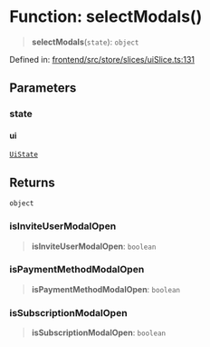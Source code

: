 # Function: selectModals()

> **selectModals**(`state`): `object`

Defined in: [frontend/src/store/slices/uiSlice.ts:131](https://github.com/lsendel/sass/blob/ca8b2b87627589617e0de57047e1f50d53e78078/frontend/src/store/slices/uiSlice.ts#L131)

## Parameters

### state

#### ui

[`UiState`](../type-aliases/UiState.md)

## Returns

`object`

### isInviteUserModalOpen

> **isInviteUserModalOpen**: `boolean`

### isPaymentMethodModalOpen

> **isPaymentMethodModalOpen**: `boolean`

### isSubscriptionModalOpen

> **isSubscriptionModalOpen**: `boolean`
